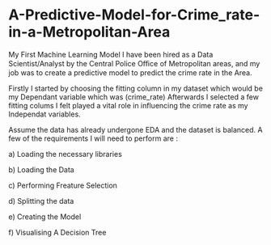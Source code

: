 # A-Predictive-Model-for-Crime_rate-in-a-Metropolitan-Area
My First Machine Learning Model
I have been hired as a Data Scientist/Analyst by the Central Police Oﬃce of Metropolitan areas, and my job was to create a predictive model to predict the crime rate in the Area. 

Firstly I started by choosing the fitting column in my dataset which would be my Dependant variable which was (crime_rate)
Afterwards I selected a few fitting colums I felt played a vital role in influencing the crime rate as my Independat variables.

Assume the data has already undergone EDA and the dataset is balanced.
A few of the requirements I will need to perform are :

a) Loading the necessary libraries

b) Loading the Data

c) Performing Freature Selection

d) Splitting the data

e) Creating the Model

f) Visualising A Decision Tree
